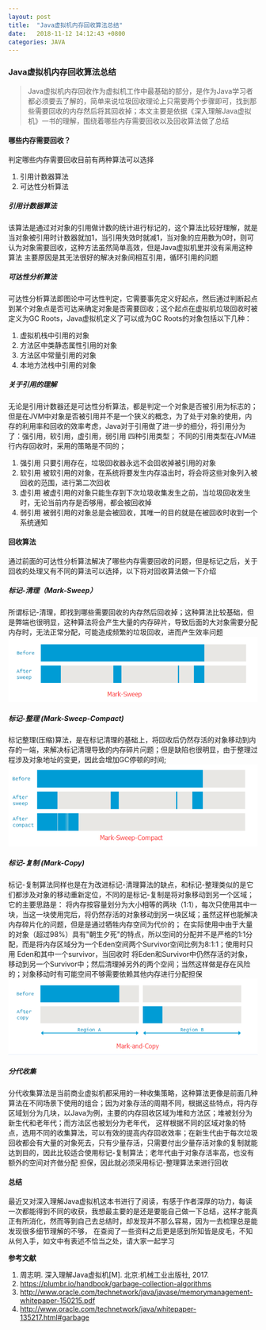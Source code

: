 ```yaml
---
layout: post
title:  "Java虚拟机内存回收算法总结"
date:   2018-11-12 14:12:43 +0800
categories: JAVA
---
```


### Java虚拟机内存回收算法总结

> Java虚拟机内存回收作为虚拟机工作中最基础的部分，是作为Java学习者都必须要去了解的，简单来说垃圾回收理论上只需要两个步骤即可，找到那些需要回收的内存然后将其回收掉；本文主要是依据《深入理解Java虚拟机》一书的理解，围绕着哪些内存需要回收以及回收算法做了总结

#### 哪些内存需要回收？
判定哪些内存需要回收目前有两种算法可以选择
1. 引用计数器算法
2. 可达性分析算法

##### 引用计数器算法
该算法是通过对对象的引用做计数的统计进行标记的，这个算法比较好理解，就是当对象被引用时计数器就加1，当引用失效时就减1，当对象的应用数为0时，则可认为对象需要回收，这种方法虽然简单高效，但是Java虚拟机里并没有采用这种算法
主要原因是其无法很好的解决对象间相互引用，循环引用的问题

##### 可达性分析算法
可达性分析算法即图论中可达性判定，它需要事先定义好起点，然后通过判断起点到某个对象点是否可达来确定对象是否需要回收；这个起点在虚拟机垃圾回收时被定义为GC Roots，Java虚拟机定义了可以成为GC Roots的对象包括以下几种：
1.	虚拟机栈中引用的对象
2.	方法区中类静态属性引用的对象
3.	方法区中常量引用的对象
4.	本地方法栈中引用的对象

##### 关于引用的理解
无论是引用计数器还是可达性分析算法，都是判定一个对象是否被引用为标志的；但是在JVM中对象是否被引用并不是一个狭义的概念，为了处于对象的使用，内存的利用率和回收的效率考虑，Java对于引用做了进一步的细分，将引用分为了：强引用，软引用，虚引用，弱引用 四种引用类型；
不同的引用类型在JVM进行内存回收时，采用的策略是不同的；
1. 强引用 只要引用存在，垃圾回收器永远不会回收掉被引用的对象
2. 软引用 被软引用的对象，在系统将要发生内存溢出时，将会将这些对象列入被回收的范围，进行第二次回收
3. 虚引用 被虚引用的对象只能生存到下次垃圾收集发生之前，当垃圾回收发生时，无论当前内存是否够用，都会被回收掉
4. 弱引用 被弱引用的对象总是会被回收，其唯一的目的就是在被回收时收到一个系统通知

#### 回收算法
通过前面的可达性分析算法解决了哪些内存需要回收的问题，但是标记之后，关于回收的处理又有不同的算法可以选择，以下将对回收算法做一下介绍

##### 标记-清理（Mark-Sweep）
所谓标记-清理，即找到哪些需要回收的内存然后回收掉；这种算法比较基础，但是弊端也很明显，这种算法将会产生大量的内存碎片，导致后面的大对象需要分配内存时，无法正常分配，可能造成频繁的垃圾回收，进而产生效率问题
![标记-清理](../assets/img/Mark-Sweep.png)

##### 标记-整理 (Mark-Sweep-Compact)
标记整理(压缩)算法，是在标记清理的基础上，将回收后仍然存活的对象移动到内存的一端，来解决标记清理导致的内存碎片问题；但是缺陷也很明显，由于整理过程涉及对象地址的变更，因此会增加GC停顿的时间; 
![标记-整理](../assets/img/Mark-Sweep-Compact.png)

##### 标记-复制 (Mark-Copy)
标记-复制算法同样也是在为改进标记-清理算法的缺点，和标记-整理类似的是它们都涉及对象的移动重新定位，不同的是标记-复制是将对象移动到另一个区域；它的主要思路是：
将内存按容量划分为大小相等的两块（1:1），每次只使用其中一块，当这一块使用完后，将仍然存活的对象移动到另一块区域；虽然这样也能解决内存碎片化的问题，但是是通过牺牲内存空间为代价的；
在实际使用中由于大量的对象（超过98%）具有"朝生夕死"的特点，所以空间的分配并不是严格的1:1分配，而是将内存区域分为一个Eden空间两个Survivor空间比例为8:1:1；使用时只用 Eden和其中一个survivor，当回收时
将Eden和Survivor中仍然存活的对象，移动到另一个Survivor中；然后清理掉另外的两个空间；当然这样做是存在风险的；对象移动时有可能空间不够需要依赖其他内存进行分配担保
![标记-复制](../assets/img/Mark-and-Copy.png)

##### 分代收集
分代收集算法是当前商业虚拟机都采用的一种收集策略，这种算法更像是前面几种算法在不同场景下使用的组合；因为对象存活的周期不同，根据这些特点，将内存区域划分为几块，以Java为例，主要的内存回收区域为堆和方法区；堆被划分为 新生代和老年代；而方法区也被划分为老年代，
这样根据不同的区域对象的特点，选用不同的收集算法，可以有效的提高内存回收效率；在新生代由于每次垃圾回收都会有大量的对象死去，只有少量存活，只需要付出少量存活对象的复制就能达到目的，因此比较适合使用标记-复制算法；老年代由于对象存活率高，也没有额外的空间对齐做分配
担保，因此就必须采用标记-整理算法来进行回收

#### 总结
最近又对深入理解Java虚拟机这本书进行了阅读，有感于作者深厚的功力，每读一次都能得到不同的收获，我想最主要的是还是要能自己做一下总结，这样才能真正有所消化，然而等到自己去总结时，却发现并不那么容易，因为一去梳理总是能发现很多细节理解的不够，
在查阅了一些资料之后更是感到所知皆是皮毛，不知从何入手，如文中有表述不恰当之处，请大家一起学习

**参考文献**
1. 周志明. 深入理解Java虚拟机[M]. 北京:机械工业出版社, 2017.
2. <a href="https://plumbr.io/handbook/garbage-collection-algorithms" target="_blank">https://plumbr.io/handbook/garbage-collection-algorithms</a>
3. <a href="http://www.oracle.com/technetwork/java/javase/memorymanagement-whitepaper-150215.pdf" target="_blank">http://www.oracle.com/technetwork/java/javase/memorymanagement-whitepaper-150215.pdf</a>
4. <a href="http://www.oracle.com/technetwork/java/whitepaper-135217.html#garbage" target="_blank">http://www.oracle.com/technetwork/java/whitepaper-135217.html#garbage</a>

